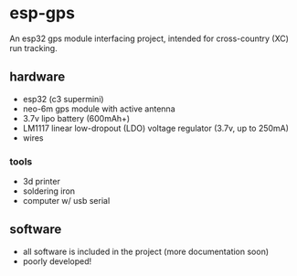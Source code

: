 # esp-gps
An esp32 gps module interfacing project, intended for cross-country (XC) run tracking.
## hardware
- esp32 (c3 supermini)
- neo-6m gps module with active antenna
- 3.7v lipo battery (600mAh+)
- LM1117 linear low-dropout (LDO) voltage regulator (3.7v, up to 250mA)
- wires

### tools 
- 3d printer
- soldering iron
- computer w/ usb serial

## software
- all software is included in the project (more documentation soon)
- poorly developed!
